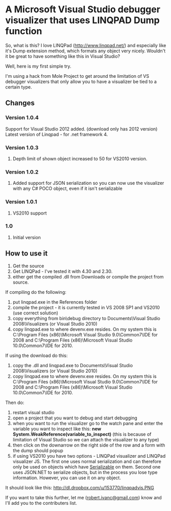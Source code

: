 # A Microsoft Visual Studio debugger visualizer that uses LINQPAD Dump function #

So, what is this? I love LINQPad (http://www.linqpad.net/) and especially like it's Dump extension method, which formats any object very nicely. Wouldn't it be great to have something like this in Visual Studio?

Well, here is my first simple try.

I'm using a hack from Mole Project to get around the limitation of VS debugger visualizers that only allow you to have a visualizer be tied to a certain type.

## Changes ##

### Version 1.0.4 ###

Support for Visual Studio 2012 added. (download only has 2012 version)
Latest version of Linqpad - for .net framework 4.

### Version 1.0.3 ###

  1. Depth limit of shown object increased to 50 for VS2010 version.


### Version 1.0.2 ###
  1. Added support for JSON serialization so you can now use the visualizer with any C# POCO object, even if it isn't serializable

### Version 1.0.1 ###
  1. VS2010 support

### 1.0 ###
  1. Initial version


## How to use it ##

  1. Get the source
  1. Get LINQPad - I've tested it with 4.30 and 2.30.
  1. either get the compiled .dll from Downloads or compile the project from source.

If compiling do the following:
  1. put linqpad.exe in the References folder
  1. compile the project - it is currently tested in VS 2008 SP1 and VS2010 (use correct solution)
  1. copy everything from bin\debug directory to Documents\Visual Studio 2008\Visualizers (or Visual Studio 2010)
  1. copy linqpad.exe to where devenv.exe resides. On my system this is C:\Program Files (x86)\Microsoft Visual Studio 9.0\Common7\IDE for 2008 and C:\Program Files (x86)\Microsoft Visual Studio 10.0\Common7\IDE for 2010.

If using the download do this:
  1. copy the .dll and linqpad.exe to Documents\Visual Studio 2008\Visualizers   (or Visual Studio 2010)
  1. copy linqpad.exe to where devenv.exe resides. On my system this is C:\Program Files (x86)\Microsoft Visual Studio 9.0\Common7\IDE for 2008 and C:\Program Files (x86)\Microsoft Visual Studio 10.0\Common7\IDE for 2010.

Then do:

  1. restart visual studio
  1. open a project that you want to debug and start debugging
  1. when you want to run the visualizer go to the watch pane and enter the variable you want to inspect like this: **new System.WeakReference(variable\_to\_inspect)** (this is because of limitation of Visual Studio so we can attach the visualizer to any type)
  1. then click on the downarrow on the right side of the row and a form with the dump should popup
  1. if using VS2010 you have two options - LINQPad visualizer and LINQPad visualizer JS. The first one uses normal serialization and can therefore only be used on objects which have [Serializable](Serializable.md) on them. Second one uses JSON.NET to serialize objects, but in the process you lose type information. However, you can use it on any object.

It should look like this:
http://dl.dropbox.com/u/153770/linqpadvis.PNG



If you want to take this further, let me (robert.ivanc@gmail.com) know and I'll add you to the contributers list.